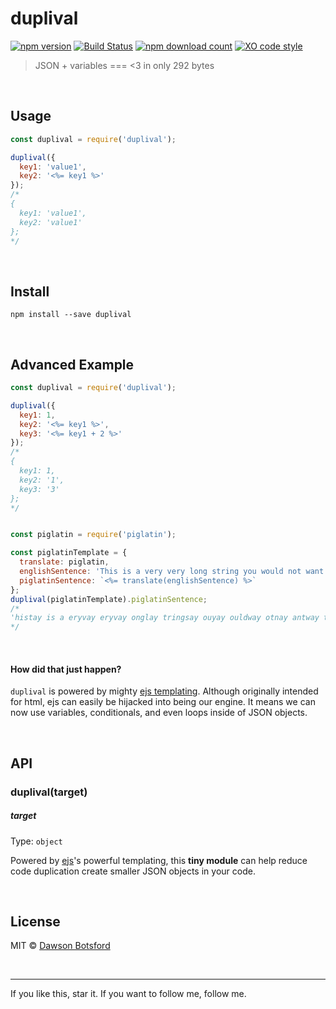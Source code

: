 # duplival
[![npm version](https://img.shields.io/npm/v/duplival.svg)](https://www.npmjs.com/package/duplival)
[![Build Status](https://travis-ci.org/dawsonbotsford/duplival.svg?branch=master)](https://travis-ci.org/dawsonbotsford/duplival)
[![npm download count](http://img.shields.io/npm/dm/duplival.svg?style=flat)](http://npmjs.org/duplival)
[![XO code style](https://img.shields.io/badge/code_style-XO-5ed9c7.svg)](https://github.com/sindresorhus/xo)

> JSON + variables === <3 in only 292 bytes

<br>

## Usage

```js
const duplival = require('duplival');

duplival({
  key1: 'value1',
  key2: '<%= key1 %>'
});
/*
{
  key1: 'value1',
  key2: 'value1'
};
*/
```

<br>

## Install

```
npm install --save duplival
```

<br>

## Advanced Example
```js
const duplival = require('duplival');

duplival({
  key1: 1,
  key2: '<%= key1 %>',
  key3: '<%= key1 + 2 %>'
});
/*
{
  key1: 1,
  key2: '1',
  key3: '3'
};
*/


const piglatin = require('piglatin');

const piglatinTemplate = {
  translate: piglatin,
  englishSentence: 'This is a very very long string you would not want to duplicate or type out. Yet you do want to do some type of operation with it. Let\'s say for example that you want to translate this. With english as your base and pig-latin as your goal, let\'s have some fun',
  piglatinSentence: `<%= translate(englishSentence) %>`
};
duplival(piglatinTemplate).piglatinSentence;
/*
'histay is a eryvay eryvay onglay tringsay ouyay ouldway otnay antway to uplicateday or ypetay utoay etyay ouyay do antway to do omesay ypetay of perationoay ithway it etlay s aysay orfay xampleeay hattay ouyay antway to ranslatetay histay ithway nglisheay as ouryay asebay ndaay igpay atinlay as ouryay oalgay etlay s avehay omesay unfay';
*/
```

<br>

#### How did that just happen?

`duplival` is powered by mighty [ejs templating](http://ejs.co/). Although originally intended for html, ejs can easily be hijacked into being our engine. It means we can now use variables, conditionals, and even loops inside of JSON objects.

<br>

## API

### duplival(target)

##### target

Type: `object`

Powered by [ejs](http://ejs.co/)'s powerful templating, this **tiny module** can help reduce code duplication create smaller JSON objects in your code.

<br>

## License

MIT © [Dawson Botsford](http://dawsonbotsford.com)

<br>

---
If you like this, star it. If you want to follow me, follow me.
